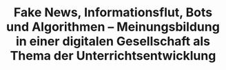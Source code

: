 ---
id: "meinungdigital" # nochmal überlegen
method: "Seminare"
institution: "eLearning-Büro Erziehungswissenschaft"
title: "Fake News, Informationsflut, Bots und Algorithmen – Meinungsbildung in einer digitalen Gesellschaft als Thema der Unterrichtsentwicklung"
title_project:
title_short: "MeinungDigital"
period: "Apr 22 ­­- Mar 23 (12 months)"
foerderlinie: "Transferorientierte Data Literacy"
round: "1"
lecture2go: "68927"
uhh_url: "https://www.hcl.uni-hamburg.de/ddlitlab/data-literacy-lehrlabor/erste-foerderrunde/12-meinungdigital.html"
contributors: "Franziska Gerwers"
mentors: "Christina Schwalbe"
quote: "Unsere Meinungsbildung ist beeinusst durch die komplexen Strukturen und Kommunikationsformen der digitalen Gesellschaft. Die digitale Datenverarbeitung hat Auswirkungen auf die öentliche Kommunikation als Basis der Demokratie. Zur Entwicklung von Mündigkeit in einer digitalen Gesellschaft gehört die Förderung von Data Literacy als Schlüsselkompetenz. Diese sollte bereits in der Schule gefördert werden – im gleichen Maße wie die Förderung von Lese- und Schreibkompetenzen, also Literacy im ursprünglichen Sinn."
text: |
    ### Das Projekt MeinungDigital

    Die Förderung von Grundelementen einer rezeptiven Data Literacy bei (angehenden) Lehrer:innen als Multiplikator:innen im Bereich schulischer Bildung ist dabei eine notwendige, aber nicht hinreichende Bedingung, um langfristig Data Literacy Education als Kernelement schulischer Bildung verankern zu können. Allerdings sind Lehrangebote zu Data Literacy bisher nicht systematisch im Lehramtscurriculum verankert. Und auch Lehrkräfte, die bereits im Schuldienst sind, verfügen häug nicht über das notwendige Wissen und die notwendigen Kompetenzen – zugleich fehlt ihnen im Schulalltag die Zeit, sich praktisch und reektierend mit den aktuellen Veränderungen in einer immer stärker digitalisierten und von datengetriebenen Prozessen geprägten Welt auseinanderzusetzen.

    ### Rückblick und Ergebnisse

    Übergeordnetes Ziel der Forschungswerkstatt war es, (angehende) Lehrer:innen dazu zu befähigen, Konzepte und Ideen zu entwickeln, wie grundlegende Data Literacy Kompetenzen bereits in der Schule gefördert werden können. Durch eine Kooperation mit dem Landesinstitut für Lehrerbildung und Schulentwicklung und die Beteiligung von Lehrkräften aus der Praxis konnte die Bearbeitung des Themas aus theoretischer Perspektive mit einer lösungsorientierten Sicht auf die Integration von Data Literacy in schulische Lehr-Lernprozesse kombiniert werden. Dafür wurde zunächst das Thema im Rahmen von Input- sowie Diskussions- und Reexionsphasen gemeinsam mit Studierenden und Lehrer:innen erarbeitet und im Anschluss daran in konkreten Forschungsprojekten der Schulbezug noch einmal vertieft.

    Insbesondere während der ersten Phase (Input & Reexion) hat sich die Kooperation zwischen Universität und Landesinstitut für Lehrerbildung und Schulentwicklung als sehr gewinnbringend erwiesen, so dass die Verstetigung von Projektseminaren zum Thema Data Literacy Education, die an der Fakultät EW in Kooperation mit dem Landesinstitut für Lehrerbildung und Schulentwicklung angeboten werden, bereits in Planung ist. So hat sich gezeigt, dass beide Seiten (Studierende und Lehrer:innen) sehr von dem Austausch protieren konnten. Sowohl die Studierenden als auch die teilnehmenden Lehrkräfte aus der Praxis konnten im Rahmen der Forschungswerkstatt ein Verständnis für die Relevanz und die Breite des Konzepts von Data Literacy Education in der Schule entwickeln und, ausgehend von den fachlichen Fragestellungen und theoretischen Betrachtungen konkrete Handlungsansätze identizieren und eine Brücke von der Theorie zur Praxis schlagen.

    Ein weiterer Aspekt des Lehrprojekts war die Entwicklung eines Blogs, der Lehr- und Lernmaterialien zum Thema Data Literacy Education für die Schule gebündelt zur Verfügung stellt. Dieser Blog wird für zukünftige Lehrveranstaltungen zu Data Literacy Education an der Fakultät für Erziehungswissenschaft genutzt und in diesem Rahmen weiter gepegt werden. Aktuell ist er noch in Überarbeitung, um das Komplexitätsniveau der Materialien im Blog den Anforderungen an schulische Data Literacy Education anzupassen und die seminarspezischen Inhalte nach Beendigung des Projekts wieder zu entfernen.

    ### Tipps von Lehrenden für Lehrende

    Im Rahmen des Projekts hat sich deutlich gezeigt, dass die Organisation von hybriden Veranstaltungen sehr gut funktionieren kann, wenn es eine (studentische) Person gibt, die als Schnittstelle zwischen Teilnehmenden in Präsenz und digital teilnehmende Studierende fungiert. So können Meldungen aus dem Digitalen besser in den Präsenzraum getragen werden und auch umgekehrt Ergebnisse aus der Präsenzarbeit für die digital Teilnehmden dokumentiert werden. Die Nutzung eines gemeinsamen digitalen Whiteboards war eine gute Unterstützung, aber auch hier war es gut, dass eine studentische Hilfskraft zur Verfügung stand, die die Nutzung strukturierend begleitet hat und auch Präsenzergebnisse direkt übertragen konnte. So war auch Arbeit mit Karten vor Ort möglich, was eine andere Interaktion und Aktivierung der Teilnehmenden ermöglichte.

image:
image_credit:
link_external: "https://dataliteracyeducation.blogs.uni-hamburg.de, https://li.hamburg.de/"
stine: "SoSe 2022 & WiSe 2022/23: Seminare https://www.stine.uni-hamburg.de/scripts/mgrqispi.dll?APPNAME=CampusNet&PRGNAME=COURSEDETAILS&ARGUMENTS=-N000000000000001,-N000605,-N0,-N383145730902068,-N383145730904069,-N0,-N0,-N3,-AvBld4Q5jcIUtRBHQCuRgVumLfgLj7ZWvYqAWxfKWHSKsOuoCYYKS7NwPcBLLHQBwxqwsxf6mPNZYmY6mcDobRWD6HYntRQHJfYfZHfGfQSPZfDZZ7DAJPWRCcZLwVBF-eNZfYoUkvMpUcgnFYQDtvzwwe-mgcgWFWWHUxdPeVMAsxfRu7WW9vjWUeWeAcZ5z4gUfWzWdVjmxrMWNRZUUHuLycQ5MvuoF4WmN4UPARZHgWfFZ7YZLHopJeWKNrUpCm-UJvfwkOIpCYS7jcDRJOzHu7gBNQgPSWjfwYzA5eU7tfQRV4uPzHM5qOYALPWUCHYGNfkZxWD68QdytPB6DRqLXQBwT4qRmHzPZfdKHmZP5PvNdWzZtCfZ9RkZ97up5YUPoPIovRqWTxfP0HBmvHD5W3YPWvUpIPWPocBWVHW7NQDPkcQU-4uVdmqoxRMoExNGAe-5BxWULQ-PpHfPH3zZH3fGSWqwYrqAK3IeZPNAPffmvVYosRW5bcqoSQBLfm-pgvSF6WZVdWqB6Qu53xfKCOg5EcNKavtNNWzZLRZ5PHSlAffWlOILWWzNAmWmHmBwjWfwPQqe-xNFdWdLpfNPsmjc64BPx4UUqrgPemUPhHQHyPdHyWoPTm-Pv4MAMWMACcoR8OWWYQIR-VYwkOBGIVNo5xNUAmop8YSRsWSPpPdAXYD6QvQLDYgpIYD9jHSDwQoRWOz50xSL6HD6V4ImAmdNtQNUhxuntPjUSYqWKVf6LWU5qCf6BeMi9mz2N, https://stine.uni-hamburg.de/scripts/mgrqispi.dll?APPNAME=CampusNet&PRGNAME=COURSEDETAILS&ARGUMENTS=-N000000000000001,-N000605,-N0,-N381943583714998,-N381943583701999,-N0,-N0,-N3,-A4Wn-vBKyOoWNmgoAPqm6RDWYQUcAvuHpHNGTmqUTfDHNfjP6xUP7VzPZWqRT7dfwvd2F7UoWxBWsVWUIeQpA7dGJYM5KfZoYYqeZmIWJxW5S4YNFRgR6V-mavocZv-p8vfGNHWWARBZq4Io7mYoTRNWHPMAAvUUuQMnjcBNNrUKHfByjfYRDRqnt3YZ-vUp3fYwT7gPmPdKuvSRPeMRPHd5mcSH3eNUuxUHHYvZacdUtYfGaPzmZVBNjPjWSxYR8xtZVvzZWRS5JvYWTV-eFQjKKCYH7xD5uczNFODZDffwemqwXfSUUOSRa7fWhmDoI4uKKRDWePZK7OZpPvjLePqUpvqRpeNf6mY9Z7gfAPjoyWNZFvf6uxDmsxjVw7doVrbZLeWeFQoWvrgow7q9dxflFVfLN7UmvfY5ImBZg4UplPQV6Ojp6mWDdRMPgHdozxB5MeY2wVMLEVDHZ7f6Ff-mWVdPaOzwFcUPzPf5yRYKWQfKhcNnj7-LqHzGCYfASPWVjxUD6PSUz3ffjVzPKeZpYffA6xdRUOBKx4IRC4gLKmMUUfqHxPfGEPdLJmMLhPYeAVNLH4YVtQUPqQdP9QD6McQokWqRImuoyQgUP3YoHYfPHVopD4qHzRfZUYgHDWUpMcNwsVBG6QgntWjid7YRDRZoXefPYWzLKfQiwHZK5mdGF4QH6Rf6PmuWVxMPE3YUocjUvVNNwRMnNPfwUfIoW4gV6YQmlVZplxN6XRUpkPQpgmgPzmS58WtZ7VWWe"
---